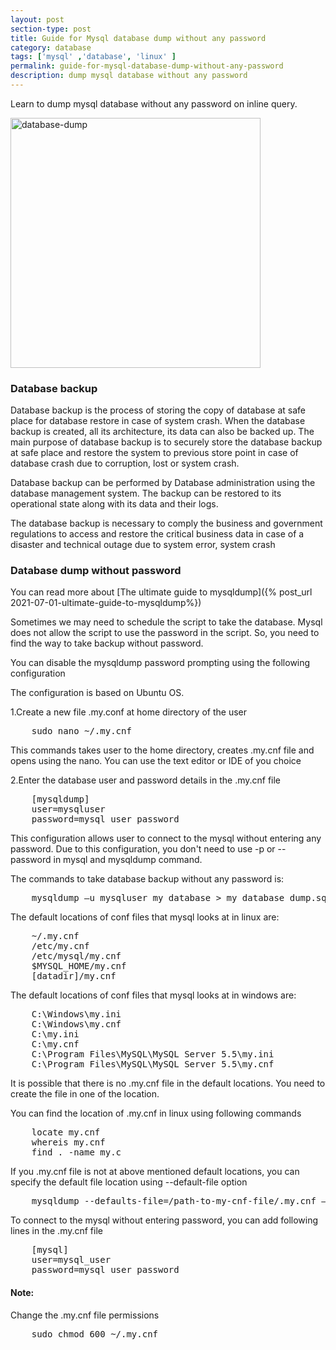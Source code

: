 ```yaml
---
layout: post
section-type: post
title: Guide for Mysql database dump without any password
category: database
tags: ['mysql' ,'database', 'linux' ]
permalink: guide-for-mysql-database-dump-without-any-password
description: dump mysql database without any password
---
```

Learn to dump mysql database without any password on inline query.
<!--more-->

<img src="{{site.baseurl}}/img/posts/database-dump.jpg" class="img-thumbnail img-rounded" height="400px" alt="database-dump">

### Database backup

<span class="important">Database backup </span> is the process of storing the copy of database at safe place for
database restore in case of system crash. When the database backup is created, all its architecture, its data can also
be backed up. The main purpose of database backup is to securely store the database backup at safe place and restore the
system to previous store point in case of database crash due to corruption, lost or system crash.


Database backup can be performed by Database administration using the database management system.  The backup can be 
restored to its operational state along with its data and their logs. 

The database backup is necessary to comply the business and government regulations to access and restore the critical business
data in case of a disaster and technical outage due to system error, system crash

### Database dump without password

You can read more about [The ultimate guide to mysqldump]({% post_url 2021-07-01-ultimate-guide-to-mysqldump%})

Sometimes we may need to schedule the script to take the database. Mysql does not allow the script to use the 
password in the script. So, you need to find the way to take backup without password.

You can disable the mysqldump password prompting using the following configuration

The configuration is based on Ubuntu OS.

1.Create a new file <span class="important">.my.conf</span> at home directory of the user

<pre class="terminal">
    sudo nano ~/.my.cnf  
</pre>  
 
This commands takes user to the home directory, creates <span class="important">.my.cnf</span> file and opens using the nano. You can use the text editor
or IDE of you choice

2.Enter the database user and password details in the <span class="important">.my.cnf</span> file

<pre class="terminal">
    [mysqldump]
    user=mysqluser
    password=mysql_user_password   
</pre>    
 

This configuration allows user to connect to the mysql without entering any password. Due to this configuration,
you don't need to use <span class="important">-p</span> or <span class="important">--password</span> in mysql and mysqldump command. 

The commands to take database backup without any password is:

<pre class="terminal">
    mysqldump –u mysqluser my_database > my_database_dump.sql
</pre>  

The default locations of conf files that mysql looks at in linux are:

<pre class="terminal">
    ~/.my.cnf
    /etc/my.cnf
    /etc/mysql/my.cnf
    $MYSQL_HOME/my.cnf
    [datadir]/my.cnf
</pre>      


The default locations of conf files that mysql looks at in windows are:

<pre class="terminal">
    C:\Windows\my.ini
    C:\Windows\my.cnf
    C:\my.ini
    C:\my.cnf
    C:\Program Files\MySQL\MySQL Server 5.5\my.ini
    C:\Program Files\MySQL\MySQL Server 5.5\my.cnf
</pre>     


It is possible that there is no .my.cnf file in the default locations. You need to create the file in one of the location.

You can find the location of .my.cnf in linux using following commands

<pre class="terminal">
    locate my.cnf
    whereis my.cnf
    find . -name my.c
</pre>      


If you .my.cnf file is not at above mentioned default locations, you  can specify the default file location using
<span class="important">--default-file</span> option

<pre class="terminal">
    mysqldump --defaults-file=/path-to-my-cnf-file/.my.cnf –u mysql_user my_database > my_database_dump.sql
</pre>  

To connect to the mysql without entering password, you can add following lines in the .my.cnf file

<pre class="terminal">
    [mysql]
    user=mysql_user
    password=mysql_user_password
</pre>  


#### Note:
Change the <span class="important">.my.cnf</span> file permissions

<pre class="terminal">
    sudo chmod 600 ~/.my.cnf 
</pre>      
